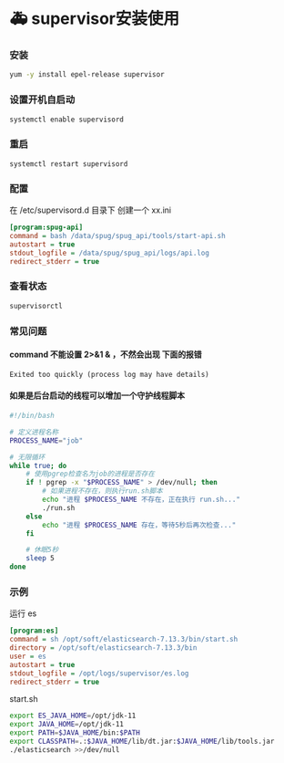 # 🚑 supervisor安装使用

### 安装

```bash
yum -y install epel-release supervisor
```

### 设置开机自启动

```bash
systemctl enable supervisord
```

### 重启

```shell
systemctl restart supervisord
```

### 配置

在 /etc/supervisord.d 目录下 创建一个 xx.ini

```ini
[program:spug-api]
command = bash /data/spug/spug_api/tools/start-api.sh
autostart = true
stdout_logfile = /data/spug/spug_api/logs/api.log
redirect_stderr = true
```

### 查看状态

```bash
supervisorctl
```

### 常见问题

#### command 不能设置 2>&1 & ，不然会出现 下面的报错

```
Exited too quickly (process log may have details)
```

#### 如果是后台启动的线程可以增加一个守护线程脚本

```bash
#!/bin/bash

# 定义进程名称
PROCESS_NAME="job"

# 无限循环
while true; do
    # 使用pgrep检查名为job的进程是否存在
    if ! pgrep -x "$PROCESS_NAME" > /dev/null; then
        # 如果进程不存在，则执行run.sh脚本
        echo "进程 $PROCESS_NAME 不存在，正在执行 run.sh..."
        ./run.sh
    else
        echo "进程 $PROCESS_NAME 存在，等待5秒后再次检查..."
    fi

    # 休眠5秒
    sleep 5
done
```

### 示例

运行 es

```ini
[program:es]
command = sh /opt/soft/elasticsearch-7.13.3/bin/start.sh
directory = /opt/soft/elasticsearch-7.13.3/bin
user = es
autostart = true
stdout_logfile = /opt/logs/supervisor/es.log
redirect_stderr = true
```

start.sh

```bash
export ES_JAVA_HOME=/opt/jdk-11
export JAVA_HOME=/opt/jdk-11
export PATH=$JAVA_HOME/bin:$PATH
export CLASSPATH=.:$JAVA_HOME/lib/dt.jar:$JAVA_HOME/lib/tools.jar
./elasticsearch >>/dev/null
```
